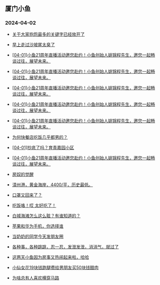 ## 厦门小鱼 
### 2024-04-02

+ [关于大家抱怨最多的关键字已经放开了](http://bbs.xmfish.com/read-htm-tid-18169016.html)

+ [早上走过沙坡尾太臭了](http://bbs.xmfish.com/read-htm-tid-18169047.html)

+ [[04-01]小鱼21周年直播活动邀您赴约！小鱼创始人姚锦程先生，邀您一起畅谈过往，展望未来。](http://bbs.xmfish.com/read-htm-tid-18169418.html)

+ [[04-01]小鱼21周年直播活动邀您赴约！小鱼创始人姚锦程先生，邀您一起畅谈过往，展望未来。](http://bbs.xmfish.com/read-htm-tid-18169404.html)

+ [[04-01]小鱼21周年直播活动邀您赴约！小鱼创始人姚锦程先生，邀您一起畅谈过往，展望未来。](http://bbs.xmfish.com/read-htm-tid-18169421.html)

+ [[04-01]小鱼21周年直播活动邀您赴约！小鱼创始人姚锦程先生，邀您一起畅谈过往，展望未来。](http://bbs.xmfish.com/read-htm-tid-18169439.html)

+ [[04-01]小鱼21周年直播活动邀您赴约！小鱼创始人姚锦程先生，邀您一起畅谈过往，展望未来。](http://bbs.xmfish.com/read-htm-tid-18169415.html)

+ [为何快餐店吃饭几乎都男的？](http://bbs.xmfish.com/read-htm-tid-18169219.html)

+ [[04-01]抄底了吗？育青嘉园小区](http://bbs.xmfish.com/read-htm-tid-18169192.html)

+ [[04-01]小鱼21周年直播活动邀您赴约！小鱼创始人姚锦程先生，邀您一起畅谈过往，展望未来。](http://bbs.xmfish.com/read-htm-tid-18169435.html)

+ [房奴的觉醒](http://bbs.xmfish.com/read-htm-tid-18169258.html)

+ [漳州港，黄金海岸，4400/平，历史最低。](http://bbs.xmfish.com/read-htm-tid-18169535.html)

+ [口罩又回来了？](http://bbs.xmfish.com/read-htm-tid-18169579.html)

+ [吃饭咯！哎 太好吃了！](http://bbs.xmfish.com/read-htm-tid-18169458.html)

+ [白城海滩怎么这么脏？有谁知道的？](http://bbs.xmfish.com/read-htm-tid-18169506.html)

+ [苹果和华为手机，你选择谁](http://bbs.xmfish.com/read-htm-tid-18169558.html)

+ [当奶奶的同学今天发朋友圈](http://bbs.xmfish.com/read-htm-tid-18169772.html)

+ [各种事，各种跳跳，忍一忍，发泄发泄，消消气，就过了](http://bbs.xmfish.com/read-htm-tid-18169595.html)

+ [这两天小鱼因为房事又热闹起来啦，哈哈](http://bbs.xmfish.com/read-htm-tid-18169470.html)

+ [小仙女花19块钱跑腿费给男朋友买50块钱醋肉](http://bbs.xmfish.com/read-htm-tid-18169536.html)

+ [为啥总有人喜欢横穿马路](http://bbs.xmfish.com/read-htm-tid-18169459.html)

